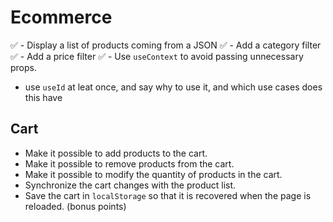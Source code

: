 # Ecommerce

✅ - Display a list of products coming from a JSON
✅ - Add a category filter
✅ - Add a price filter
✅ - Use `useContext` to avoid passing unnecessary props.
- use `useId` at leat once, and say why to use it, and which use cases does this have

## Cart

- Make it possible to add products to the cart.
- Make it possible to remove products from the cart.
- Make it possible to modify the quantity of products in the cart.
- Synchronize the cart changes with the product list.
- Save the cart in `localStorage` so that it is recovered when the page is reloaded. (bonus points)
